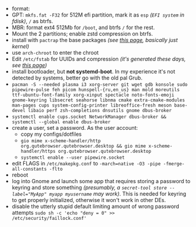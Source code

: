 * format:
 * GPT: `mkfs.fat -F32` for 512M efi partition, mark it as `esp` *(`EFI system` in fdisk)*, `/` as btrfs.
 * MBR: format ext4 512Mb for `/boot`, and btrfs `/` for the rest.
* Mount the 2 partitions; enable zstd compression on btrfs.
* install with `pactrap` the base packages *(see [this page](https://wiki.archlinux.org/title/Installation_guide), basically just kernel)*
* use `arch-chroot` to enter the chroot
* Edit `/etc/fstab` for UUIDs and compression *(it's generated these days, see [this page](https://wiki.archlinux.org/title/Installation_guide))*
* install bootloader, but **not systemd-boot**. In my experience it's not detected by systems, better go with the old pal Grub.
* `pacman -S --needed plasma i3 xorg-server git wget gdb konsole sudo pipewire-pulse feh picom hunspell-{ru,en_us} man mold moreutils ttf-ubuntu-font-family xorg-xinput spectacle noto-fonts-emoji gnome-keyring libsecret seahorse libnma cmake extra-cmake-modules man-pages cups system-config-printer libreoffice-fresh meson base-devel libaio perf zsh-completions dnsutils gnome dbus-broker`
* `systemctl enable cups.socket NetworkManager dbus-broker && systemctl --global enable dbus-broker`
* create a user, set a password. As the user account:
    * copy my configs/dotfiles
    * `gio mime x-scheme-handler/http org.qutebrowser.qutebrowser.desktop && gio mime x-scheme-handler/https org.qutebrowser.qutebrowser.desktop`
    * `systemctl enable --user pipewire.socket`
* edit FLAGS in `/etc/makepkg.conf` to `-march=native -O3 -pipe -fmerge-all-constants -flto`
* reboot
* log into Gnome and launch some app that requires storing a password to keyring and store something *(presumably, a `secret-tool store --label="MyApp" myapp myusername` may work)*. This is needed for keyring to get properly initialized, otherwise it won't work in other DEs.
* disable the utterly stupid default limiting amount of wrong password attempts `sudo sh -c 'echo "deny = 0" >> /etc/security/faillock.conf'`
